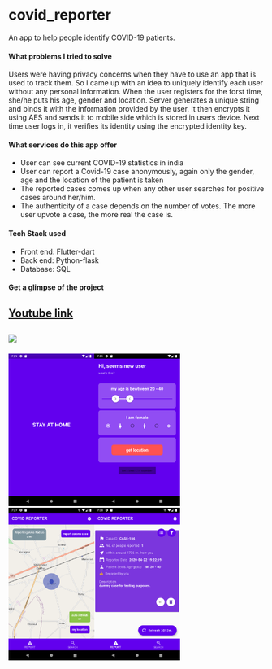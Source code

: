 # covid_reporter

An app to help people identify COVID-19 patients.

#### What problems I tried to solve
  Users were having privacy concerns when they have to use an app that is used to track them. So I came up with an idea to uniquely identify each user without any personal information. When the user registers for the forst time, she/he puts his age, gender and location. Server generates a unique string and binds it with the information provided by the user. It then encrypts it using AES and sends it to mobile side which is stored in users device. Next time user logs in, it verifies its identity using the encrypted identity key.
  
#### What services do this app offer
  - User can see current COVID-19 statistics in india
  - User can report a Covid-19 case anonymously, again only the gender, age and the location of the patient is taken
  - The reported cases comes up when any other user searches for positive cases around her/him. 
  - The authenticity of a case depends on the number of votes. The more user upvote a case, the more real the case is.
 #### Tech Stack used
  - Front end: Flutter-dart
  - Back end: Python-flask
  - Database: SQL
  
 #### Get a glimpse of the project

<a href="https://www.youtube.com/watch?v=nPQMculx1d4&t">Youtube link</a>
<br>
<br>
<img src="Samples/covid_reporter.png" width="700px">
----
<img src="Samples/Screenshot_1587563965.png" height="300px"><img src="Samples/Screenshot_1587564110.png" height="300px">
<img src="Samples/Screenshot_1587563845.png" height="300px"><img src="Samples/Screenshot_1587564015.png" height="300px">


